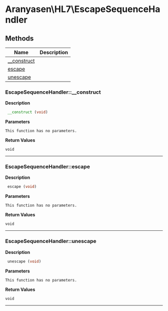 # Aranyasen\HL7\EscapeSequenceHandler  







## Methods

| Name | Description |
|------|-------------|
|[__construct](#escapesequencehandler__construct)||
|[escape](#escapesequencehandlerescape)||
|[unescape](#escapesequencehandlerunescape)||




### EscapeSequenceHandler::__construct  

**Description**

```php
 __construct (void)
```

 

 

**Parameters**

`This function has no parameters.`

**Return Values**

`void`


<hr />


### EscapeSequenceHandler::escape  

**Description**

```php
 escape (void)
```

 

 

**Parameters**

`This function has no parameters.`

**Return Values**

`void`


<hr />


### EscapeSequenceHandler::unescape  

**Description**

```php
 unescape (void)
```

 

 

**Parameters**

`This function has no parameters.`

**Return Values**

`void`


<hr />

